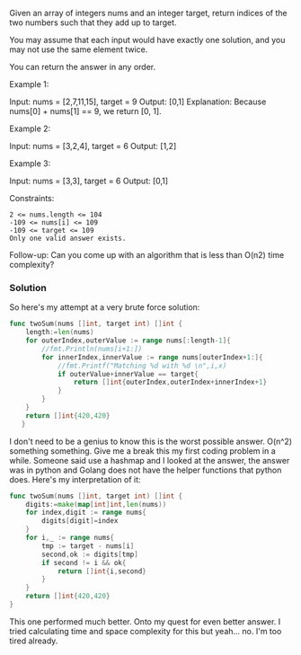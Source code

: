 Given an array of integers nums and an integer target, return indices of the two numbers such that they add up to target.

You may assume that each input would have exactly one solution, and you may not use the same element twice.

You can return the answer in any order.

 

Example 1:

Input: nums = [2,7,11,15], target = 9
Output: [0,1]
Explanation: Because nums[0] + nums[1] == 9, we return [0, 1].

Example 2:

Input: nums = [3,2,4], target = 6
Output: [1,2]

Example 3:

Input: nums = [3,3], target = 6
Output: [0,1]

 

Constraints:

    2 <= nums.length <= 104
    -109 <= nums[i] <= 109
    -109 <= target <= 109
    Only one valid answer exists.

 
Follow-up: Can you come up with an algorithm that is less than O(n2) time complexity?



### Solution

So here's my attempt at a very brute force solution:

```go
func twoSum(nums []int, target int) []int {
    length:=len(nums)
    for outerIndex,outerValue := range nums[:length-1]{
        //fmt.Println(nums[i+1:])
        for innerIndex,innerValue := range nums[outerIndex+1:]{
            //fmt.Printf("Matching %d with %d \n",i,x)
            if outerValue+innerValue == target{
                return []int{outerIndex,outerIndex+innerIndex+1}
            }
        }
    }
    return []int{420,420}
   }
```

I don't need to be a genius to know this is the worst possible answer. O(n^2) something something. Give me a break this my first coding problem in a while.
Someone said use a hashmap and I looked at the answer, the answer was in python and Golang does not have the helper functions that python does. Here's my interpretation of it:

```go
func twoSum(nums []int, target int) []int {
    digits:=make(map[int]int,len(nums))
    for index,digit := range nums{
        digits[digit]=index
    }
    for i,_ := range nums{
        tmp := target - nums[i]
        second,ok := digits[tmp]
        if second != i && ok{
            return []int{i,second}
        }
    }
    return []int{420,420}
}
```

This one performed much better. Onto my quest for even better answer. I tried calculating time and space complexity for this but yeah... no. I'm too tired already.
